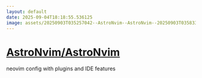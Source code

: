 ```yaml
---
layout: default
date: 2025-09-04T18:18:55.536125
image: assets/20250903T035257042--AstroNvim--AstroNvim--20250903T035833105--cropped.png
---
```


# [AstroNvim/AstroNvim](https://github.com/AstroNvim/AstroNvim)

neovim config with plugins and IDE features
